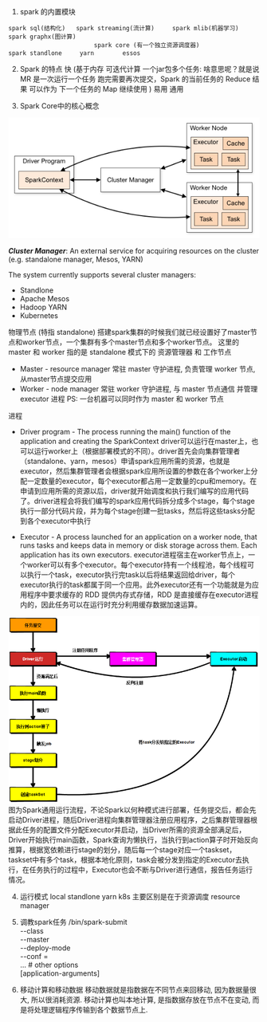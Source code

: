 1.  spark 的内置模块
```
spark sql(结构化)   spark streaming(流计算)     spark mlib(机器学习)      spark graphx(图计算)
                        spark core (有一个独立资源调度器)
spark standlone     yarn        essos
```

2. Spark 的特点
快 (基于内存 可迭代计算 一个jar包多个任务: 啥意思呢？就是说 MR 是一次运行一个任务 跑完需要再次提交，Spark 的当前任务的 Reduce 结果 可以作为 下一个任务的 Map 继续使用 ) 易用 通用

3. Spark Core中的核心概念

![driver program](pic/cluster-overview.png)

***Cluster Manager***: An external service for acquiring resources on the cluster (e.g. standalone manager, Mesos, YARN)

The system currently supports several cluster managers:
* Standlone
* Apache Mesos
* Hadoop YARN
* Kubernetes

物理节点 (特指 standalone)
搭建spark集群的时候我们就已经设置好了master节点和worker节点，一个集群有多个master节点和多个worker节点。
这里的 master 和 worker 指的是 standalone 模式下的 资源管理器 和 工作节点
* Master - resource manager 常驻 master 守护进程, 负责管理 worker 节点, 从master节点提交应用
* Worker - node manager 常驻 worker 守护进程, 与 master 节点通信 并管理 executor 进程
PS: 一台机器可以同时作为 master 和 worker 节点

进程
* Driver program - The process running the main() function of the application and creating the SparkContext
driver可以运行在master上，也可以运行worker上（根据部署模式的不同）。driver首先会向集群管理者（standalone、yarn，mesos）申请spark应用所需的资源，也就是executor，然后集群管理者会根据spark应用所设置的参数在各个worker上分配一定数量的executor，每个executor都占用一定数量的cpu和memory。在申请到应用所需的资源以后，driver就开始调度和执行我们编写的应用代码了。driver进程会将我们编写的spark应用代码拆分成多个stage，每个stage执行一部分代码片段，并为每个stage创建一批tasks，然后将这些tasks分配到各个executor中执行

* Executor - A process launched for an application on a worker node, that runs tasks and keeps data in memory or disk storage across them. Each application has its own executors. executor进程宿主在worker节点上，一个worker可以有多个executor。每个executor持有一个线程池，每个线程可以执行一个task，executor执行完task以后将结果返回给driver，每个executor执行的task都属于同一个应用。此外executor还有一个功能就是为应用程序中要求缓存的 RDD 提供内存式存储，RDD 是直接缓存在executor进程内的，因此任务可以在运行时充分利用缓存数据加速运算。

![driver program](pic/gerneral_process_workflow.jpg)
图为Spark通用运行流程，不论Spark以何种模式进行部署，任务提交后，都会先启动Driver进程，随后Driver进程向集群管理器注册应用程序，之后集群管理器根据此任务的配置文件分配Executor并启动，当Driver所需的资源全部满足后，Driver开始执行main函数，Spark查询为懒执行，当执行到action算子时开始反向推算，根据宽依赖进行stage的划分，随后每一个stage对应一个taskset，taskset中有多个task，根据本地化原则，task会被分发到指定的Executor去执行，在任务执行的过程中，Executor也会不断与Driver进行通信，报告任务运行情况。

4. 运行模式
local
standlone
yarn
k8s
主要区别是在于资源调度 resource manager

5. 调教spark任务
/bin/spark-submit \
  --class <main-class> \
  --master <master-url> \
  --deploy-mode <deploy-mode> \
  --conf <key>=<value> \
  ... # other options
  <application-jar> \
  [application-arguments]

6. 移动计算和移动数据
移动数据就是指数据在不同节点来回移动, 因为数据量很大, 所以很消耗资源.
移动计算也叫本地计算, 是指数据存放在节点不在变动, 而是将处理逻辑程序传输到各个数据节点上.
